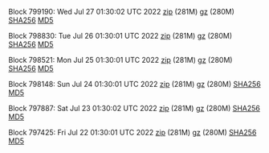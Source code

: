 Block 799190: Wed Jul 27 01:30:02 UTC 2022 [zip](https://files.01coin.io/mainnet/2022-07-27/bootstrap.dat.zip) (281M) [gz](https://files.01coin.io/mainnet/2022-07-27/bootstrap.dat.tar.gz) (280M) [SHA256](https://files.01coin.io/mainnet/2022-07-27/sha256.txt) [MD5](https://files.01coin.io/mainnet/2022-07-27/md5.txt)

Block 798830: Tue Jul 26 01:30:01 UTC 2022 [zip](https://files.01coin.io/mainnet/2022-07-26/bootstrap.dat.zip) (281M) [gz](https://files.01coin.io/mainnet/2022-07-26/bootstrap.dat.tar.gz) (280M) [SHA256](https://files.01coin.io/mainnet/2022-07-26/sha256.txt) [MD5](https://files.01coin.io/mainnet/2022-07-26/md5.txt)

Block 798521: Mon Jul 25 01:30:01 UTC 2022 [zip](https://files.01coin.io/mainnet/2022-07-25/bootstrap.dat.zip) (281M) [gz](https://files.01coin.io/mainnet/2022-07-25/bootstrap.dat.tar.gz) (280M) [SHA256](https://files.01coin.io/mainnet/2022-07-25/sha256.txt) [MD5](https://files.01coin.io/mainnet/2022-07-25/md5.txt)

Block 798148: Sun Jul 24 01:30:01 UTC 2022 [zip](https://files.01coin.io/mainnet/2022-07-24/bootstrap.dat.zip) (281M) [gz](https://files.01coin.io/mainnet/2022-07-24/bootstrap.dat.tar.gz) (280M) [SHA256](https://files.01coin.io/mainnet/2022-07-24/sha256.txt) [MD5](https://files.01coin.io/mainnet/2022-07-24/md5.txt)

Block 797887: Sat Jul 23 01:30:02 UTC 2022 [zip](https://files.01coin.io/mainnet/2022-07-23/bootstrap.dat.zip) (281M) [gz](https://files.01coin.io/mainnet/2022-07-23/bootstrap.dat.tar.gz) (280M) [SHA256](https://files.01coin.io/mainnet/2022-07-23/sha256.txt) [MD5](https://files.01coin.io/mainnet/2022-07-23/md5.txt)

Block 797425: Fri Jul 22 01:30:01 UTC 2022 [zip](https://files.01coin.io/mainnet/2022-07-22/bootstrap.dat.zip) (281M) [gz](https://files.01coin.io/mainnet/2022-07-22/bootstrap.dat.tar.gz) (280M) [SHA256](https://files.01coin.io/mainnet/2022-07-22/sha256.txt) [MD5](https://files.01coin.io/mainnet/2022-07-22/md5.txt)
